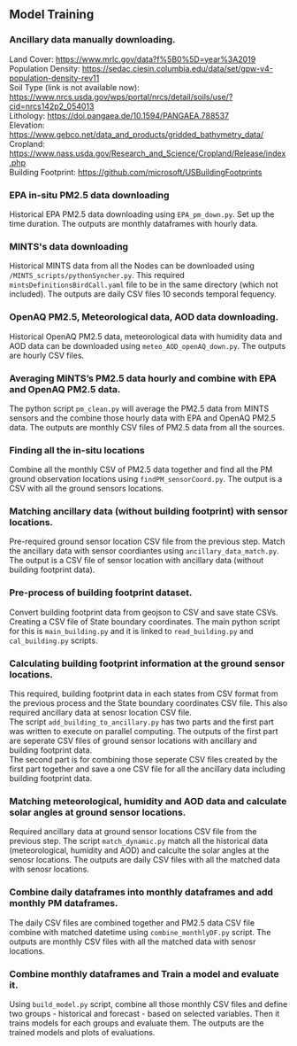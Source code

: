 ## Model Training

### Ancillary data manually downloading.
Land Cover: https://www.mrlc.gov/data?f%5B0%5D=year%3A2019 \
Population Density: https://sedac.ciesin.columbia.edu/data/set/gpw-v4-population-density-rev11 \
Soil Type (link is not available now): https://www.nrcs.usda.gov/wps/portal/nrcs/detail/soils/use/?cid=nrcs142p2_054013 \
Lithology: https://doi.pangaea.de/10.1594/PANGAEA.788537 \
Elevation: https://www.gebco.net/data_and_products/gridded_bathymetry_data/ \
Cropland: https://www.nass.usda.gov/Research_and_Science/Cropland/Release/index.php \
Building Footprint: https://github.com/microsoft/USBuildingFootprints 

### EPA in-situ PM2.5 data downloading
Historical EPA PM2.5 data downloading using <code>EPA_pm_down.py</code>. Set up the time duration. The outputs are monthly dataframes with hourly data.

### MINTS's data downloading
Historical MINTS data from all the Nodes can be downloaded using <code>/MINTS_scripts/pythonSyncher.py</code>. This required <code>mintsDefinitionsBirdCall.yaml</code> file to be in the same directory (which not included). The outputs are daily CSV files 10 seconds temporal fequency.

### OpenAQ PM2.5, Meteorological data, AOD data downloading.
Historical OpenAQ PM2.5 data, meteorological data with humidity data and AOD data can be downloaded using <code>meteo_AOD_openAQ_down.py</code>. The outputs are hourly CSV files.

### Averaging MINTS’s PM2.5 data hourly and combine with EPA and OpenAQ PM2.5 data.
The python script <code>pm_clean.py</code> will average the PM2.5 data from MINTS sensors and the combine those hourly data with EPA and OpenAQ PM2.5 data. The outputs are monthly CSV files of PM2.5 data from all the sources.

### Finding all the in-situ locations
Combine all the monthly CSV of PM2.5 data together and find all the PM ground observation locations using <code>findPM_sensorCoord.py</code>. The output is a CSV with all the ground sensors locations.

### Matching ancillary data (without building footprint) with sensor locations.
Pre-required ground sensor location CSV file from the previous step. Match the ancillary data with sensor coordiantes using <code>ancillary_data_match.py</code>. The output is a CSV file of sensor location with ancillary data (without building footprint data). 

### Pre-process of building footprint dataset.
Convert building footprint data from geojson to CSV and save state CSVs. Creating a CSV file of State boundary coordinates. The main python script for this is <code>main_building.py</code> and it is linked to <code>read_building.py</code> and <code>cal_building.py</code> scripts. 

### Calculating building footprint information at the ground sensor locations.
This required, building footprint data in each states from CSV format from the previous process and the State boundary coordinates CSV file. This also required ancillary data at senosr location CSV file. \
The script <code>add_building_to_ancillary.py</code> has two parts and the first part was written to execute on parallel computing. The outputs of the first part are seperate CSV files of ground sensor locations with ancillary and building footprint data. \
The second part is for combining those seperate CSV files created by the first part together and save a one CSV file for all the ancillary data including building footprint data.

### Matching meteorological, humidity and AOD data and calculate solar angles at ground sensor locations.
Required ancillary data at ground sensor locations CSV file from the previous step. The script <code>match_dynamic.py</code> match all the historical data (meteorological, humidity and AOD) and calculte the solar angles at the senosr locations. The outputs are daily CSV files with all the matched data with senosr locations.

### Combine daily dataframes into monthly dataframes and add monthly PM dataframes.
The daily CSV files are combined together and PM2.5 data CSV file combine with matched datetime using <code>combine_monthlyDF.py</code> script. The outputs are monthly CSV files with all the matched data with senosr locations.

### Combine monthly dataframes and Train a model and evaluate it.
Using <code>build_model.py</code> script, combine all those monthly CSV files and define two groups - historical and forecast - based on selected variables. Then it trains models for each groups and evaluate them. The outputs are the trained models and plots of evaluations.

